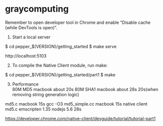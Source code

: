 # graycomputing

Remember to open developer tool in Chrome and enable “Disable cache (while DevTools is open)”.

1. Start a local server

$ cd pepper_$(VERSION)/getting_started
$ make serve

http://localhost:5103

2. To compile the Native Client module, run make:

$ cd pepper_$(VERSION)/getting_started/part1
$ make

3. Performance  
80M MD5   macbook about 20s
80M SHA1  macbook about 28s   20s(when removing string generation logic)

md5.c  macbook 15s    gcc -O3
md5_simple.cc  macbook 15s  native client
md5.c  emscripten 1.35  nodejs 5.6   28s



https://developer.chrome.com/native-client/devguide/tutorial/tutorial-part1